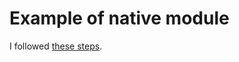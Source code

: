 # Example of native module

I followed [these steps](https://reactnative.dev/docs/native-modules-android).
